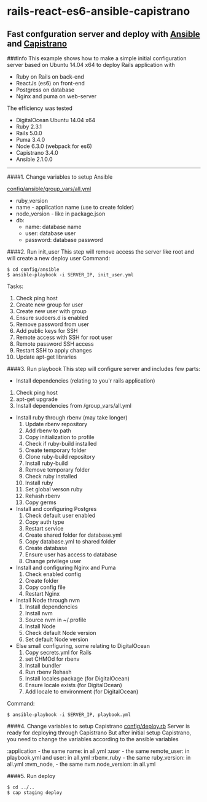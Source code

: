 # rails-react-es6-ansible-capistrano
## Fast confguration server and deploy with [Ansible](https://github.com/ansible/ansible) and [Capistrano](https://github.com/capistrano/capistrano)

###Info
 This example shows how to make a simple initial configuration server based on Ubuntu 14.04 x64 to deploy Rails application with
  * Ruby on Rails on back-end
  * ReactJs (es6) on front-end
  * Postgress on database
  * Nginx and puma on web-server


The efficiency was tested
* DigitalOcean Ubuntu 14.04 x64
* Ruby 2.3.1
* Rails 5.0.0
* Puma 3.4.0
* Node 6.3.0 (webpack for es6)
* Capistrano 3.4.0
* Ansible 2.1.0.0
---

####1. Change variables to setup Ansible

[config/ansible/group_vars/all.yml](https://github.com/Miicky/rails-react-es6-ansible-capistrano/blob/master/config/ansible/group_vars/all.yml)
* ruby_version
* name - application name (use to create folder)
* node_version - like in package.json
* db:
  * name: database name
  * user: database user
  * password: database password

####2. Run init_user
This step will remove access the server like root and will create a new deploy user
Command:

```
$ cd config/ansible
$ ansible-playbook -i SERVER_IP, init_user.yml
```

Tasks:
1. Check ping host
2. Create new group for user
3. Create new user with group
4. Ensure sudoers.d is enabled
5. Remove password from user
6. Add public keys for SSH
7. Remote access with SSH for root user
8. Remote password SSH access
9. Restart SSH to apply changes
10. Update apt-get libraries

####3. Run playbook
This step will configure server and includes few parts:

*  Install dependencies (relating to you'r rails application)
  1. Check ping host
  2. apt-get upgrade
  3. Install dependencies from /group_vars/all.yml
* Install ruby through rbenv (may take longer)
  1. Update rbenv repository
  2. Add rbenv to path
  3. Copy initialization to profile
  4. Check if ruby-build installed
  5. Create temporary folder
  6. Clone ruby-build repository
  7. Install ruby-build
  8. Remove temporary folder
  9. Check ruby installed
  10. Install ruby
  11. Set global verson ruby
  12. Rehash rbenv
  13. Copy germs
* Install and configuring Postgres
  1. Check default user enabled
  2. Copy auth type
  3. Restart service
  4. Create shared folder for database.yml
  5. Copy database.yml to shared folder
  6. Create database
  7. Ensure user has access to database
  8. Change privilege user
* Install and configuring Nginx and Puma
  1. Check enabled config
  2. Create folder
  3. Copy config file
  4. Restart Nginx
* Install Node through nvm
  1. Install dependencies
  2. Install nvm
  3. Source nvm in ~/.profile
  4. Install Node
  5. Check default Node version
  6. Set default Node version
* Else small configuring, some relating to DigitalOcean
  1. Copy secrets.yml for Rails
  2. set CHMOd for rbenv
  3. Install bundler
  4. Run rbenv Rehash
  5. Install locales package (for DigitalOcean)
  6. Ensure locale exists (for DigitalOcean)
  7. Add locale to environment (for DigitalOcean)

Command:

```
$ ansible-playbook -i SERVER_IP, playbook.yml
```

####4. Change variables to setup Capistrano
[config/deploy.rb](https://github.com/Miicky/rails-react-es6-ansible-capistrano/blob/master/config/deploy.rb)
Server is ready for deploying through Capistrano
But after initial setup Capistrano, you need to change the variables according to the ansible variables

:application - the same name: in all.yml
:user - the same remote_user: in playbook.yml and user: in all.yml
:rbenv_ruby - the same ruby_version: in all.yml
:nvm_node, - the same nvm.node_version: in all.yml

####5. Run deploy
```
$ cd ../..
$ cap staging deploy
```
